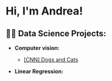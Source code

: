 <h1>Hi, I'm Andrea! </h1>

<h2>👨‍💻 Data Science Projects:</h2>

- <b>Computer vision:</b>
  - [[CNN] Dogs and Cats](https://github.com/ANDREAaNAPPI/-CNN-Dogs-and-Cats)

- <b>Linear Regression:</b>
